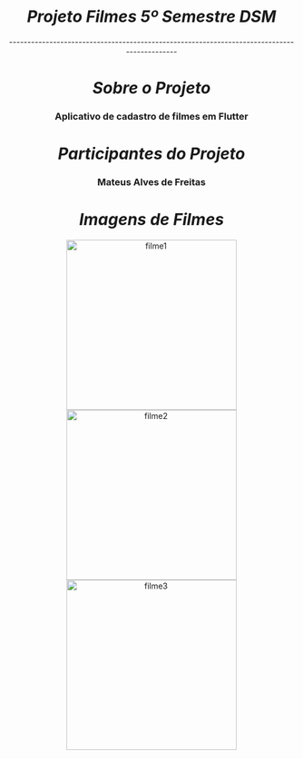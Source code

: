 <div align="center">
  <h1> 
    <i> Projeto Filmes 5º Semestre DSM </i>
  </h1>

  <div align="center">--------------------------------------------------------------------------------------------</div>
  <div align="center">
    <h1> 
      <i> Sobre o Projeto</i>
    </h1>
    <h3> 
      Aplicativo de cadastro de filmes em Flutter
    </h3>
  </div>
  <div align="center">
    <h1> 
      <i> Participantes do Projeto</i>
    </h1>
    <h3>Mateus Alves de Freitas</h3>
  </div>

  <!-- imagens de filmes aqui -->
  <div align="center">
    <h1> 
      <i> Imagens de Filmes</i>
    </h1>
    <img width="300" alt="filme1" src="https://github.com/mateusalvesf/projeto-filmes/image/filme1.jpg">
    <img width="300" alt="filme2" src="https://github.com/mateusalvesf/projeto-filmes/image/filmes2.png">
    <img width="300" alt="filme3" src="https://github.com/mateusalvesf/projeto-filmes/image/filmes3.png">
  </div>
</div>
